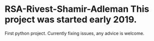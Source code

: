 # RSA-Rivest-Shamir-Adleman  This project was started early 2019.
First python project.
Currently fixing issues, any advice is welcome.

